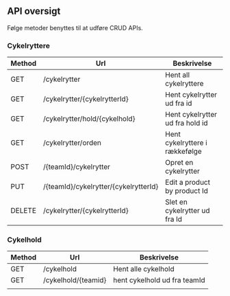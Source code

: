 ##  API oversigt

Følge metoder benyttes til at udføre CRUD APIs.

### Cykelryttere

| Method | Url                                   | Beskrivelse                     |
|--------|---------------------------------------|---------------------------------|
| GET    | /cykelrytter                          | Hent all cykelryttere           |
| GET    | /cykelrytter/{cykelrytterId}          | Hent cykelrytter ud fra id      |
| GET    | /cykelrytter/hold/{cykelhold}         | Hent cykelrytter ud fra hold id |
| GET    | /cykelrytter/orden                    | Hent cykelryttere i rækkefølge  |
| POST   | /{teamId}/cykelrytter                 | Opret en cykelrytter            |
| PUT    | /{teamId}/cykelrytter/{cykelrytterId} | Edit a product by product Id    |
| DELETE | /cykelrytter/{cykelrytterId}          | Slet en cykelrytter ud fra Id   |

### Cykelhold

| Method | Url                                   | Beskrivelse                     |
|--------|---------------------------------------|---------------------------------|
| GET    | /cykelhold                            | Hent alle cykelhold             |                                                                      
| GET    | /cykelhold/{teamid}                   | hent cykelhold ud fra teamId    |                                              
|        |                                                                         |
